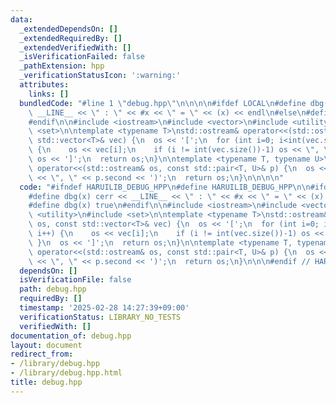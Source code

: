 ```yaml
---
data:
  _extendedDependsOn: []
  _extendedRequiredBy: []
  _extendedVerifiedWith: []
  _isVerificationFailed: false
  _pathExtension: hpp
  _verificationStatusIcon: ':warning:'
  attributes:
    links: []
  bundledCode: "#line 1 \"debug.hpp\"\n\n\n\n#ifdef LOCAL\n#define dbg(x) cerr <<\
    \ __LINE__ << \" : \" << #x << \" = \" << (x) << endl\n#else\n#define dbg(x) true\n\
    #endif\n\n#include <iostream>\n#include <vector>\n#include <utility>\n#include\
    \ <set>\n\ntemplate <typename T>\nstd::ostream& operator<<(std::ostream& os, const\
    \ std::vector<T>& vec) {\n  os << '[';\n  for (int i=0; i<int(vec.size()); i++)\
    \ {\n    os << vec[i];\n    if (i != int(vec.size())-1) os << \", \";\n  }\n \
    \ os << ']';\n  return os;\n}\n\ntemplate <typename T, typename U>\nstd::ostream&\
    \ operator<<(std::ostream& os, const std::pair<T, U>& p) {\n  os << '(' << p.first\
    \ << \", \" << p.second << ')';\n  return os;\n}\n\n\n\n"
  code: "#ifndef HARUILIB_DEBUG_HPP\n#define HARUILIB_DEBUG_HPP\n\n#ifdef LOCAL\n\
    #define dbg(x) cerr << __LINE__ << \" : \" << #x << \" = \" << (x) << endl\n#else\n\
    #define dbg(x) true\n#endif\n\n#include <iostream>\n#include <vector>\n#include\
    \ <utility>\n#include <set>\n\ntemplate <typename T>\nstd::ostream& operator<<(std::ostream&\
    \ os, const std::vector<T>& vec) {\n  os << '[';\n  for (int i=0; i<int(vec.size());\
    \ i++) {\n    os << vec[i];\n    if (i != int(vec.size())-1) os << \", \";\n \
    \ }\n  os << ']';\n  return os;\n}\n\ntemplate <typename T, typename U>\nstd::ostream&\
    \ operator<<(std::ostream& os, const std::pair<T, U>& p) {\n  os << '(' << p.first\
    \ << \", \" << p.second << ')';\n  return os;\n}\n\n\n#endif // HARUILIB_DEBUG_HPP\n"
  dependsOn: []
  isVerificationFile: false
  path: debug.hpp
  requiredBy: []
  timestamp: '2025-02-28 14:27:39+09:00'
  verificationStatus: LIBRARY_NO_TESTS
  verifiedWith: []
documentation_of: debug.hpp
layout: document
redirect_from:
- /library/debug.hpp
- /library/debug.hpp.html
title: debug.hpp
---
```

